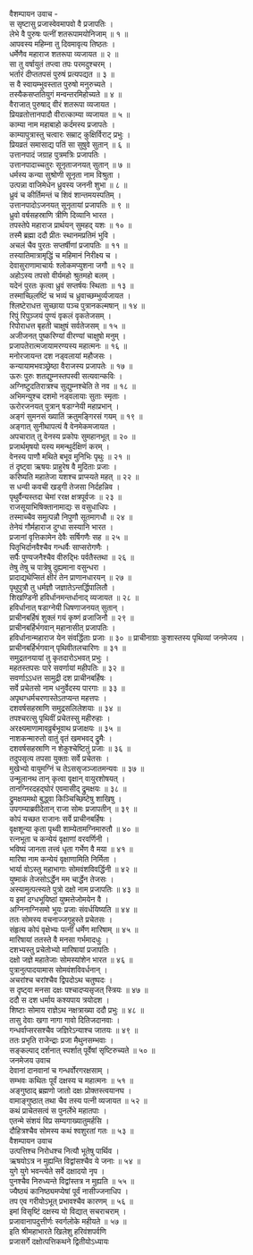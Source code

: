 वैशम्पायन उवाच -  
स सृष्टासु प्रजास्वेवमापवो वै प्रजापतिः ।  
लेभे वै पुरुषः पत्नीं शतरूपामयोनिजाम् ॥ १ ॥  
आपवस्य महिम्ना तु दिवमावृत्य तिष्ठतः ।  
धर्मेणैव महाराज शतरूपा व्यजायत ॥ २ ॥  
सा तु वर्षायुतं तप्त्वा तपः परमदुश्चरम् ।  
भर्तारं दीप्ततपसं पुरुषं प्रत्यपद्यत ॥ ३ ॥  
स वै स्वायम्भुवस्तात पुरुषो मनुरुच्यते ।  
तस्यैकसप्ततियुगं मन्वन्तरमिहोच्यते ॥ ४ ॥  
वैराजात् पुरुषाद् वीरं शतरूपा व्यजायत ।  
प्रियव्रतोत्तानपादौ वीरात्काम्या व्यजायत ॥ ५ ॥  
काम्या नाम महाबाहो कर्दमस्य प्रजापतेः ।  
काम्यापुत्रास्तु चत्वारः सम्राट् कुक्षिर्विराट् प्रभुः ।  
प्रियव्रतं समासाद्य पतिं सा सुषुवे सुतान् ॥ ६ ॥  
उत्तानपादं जग्राह पुत्रमत्रिः प्रजापतिः ।  
उत्तानपादाच्चतुरः सूनृताजनयत् सुतान् ॥ ७ ॥  
धर्मस्य कन्या सुश्रोणी सूनृता नाम विश्रुता ।  
उत्पन्ना वाजिमेधेन ध्रुवस्य जननी शुभा ॥ ८ ॥  
ध्रुवं च कीर्तिमन्तं च शिवं शान्तमयस्पतिम् ।  
उत्तानपादोऽजनयत् सूनृतायां प्रजापतिः ॥ ९ ॥  
ध्रुवो वर्षसहस्राणि त्रीणि दिव्यानि भारत ।  
तपस्तेपे महाराज प्रार्थयन् सुमहद् यशः ॥ १० ॥  
तस्मै ब्रह्मा ददौ प्रीतः स्थानमप्रतिमं भुवि ।  
अचलं चैव पुरतः सप्तर्षीणां प्रजापतिः ॥ ११ ॥  
तस्यातिमात्रामृद्धिं च महिमानं निरीक्ष्य च ।  
देवासुराणामाचार्यः श्लोकमप्युशना जगौ ॥ १२ ॥  
अहोऽस्य तपसो वीर्यमहो श्रुतमहो बलम् ।  
यदेनं पुरतः कृत्वा ध्रुवं सप्तर्षयः स्थिताः ॥ १३ ॥  
तस्माच्छ्लिष्टिं च भव्यं च ध्रुवाच्छम्भुर्व्यजायत ।  
श्लिष्टेराधत्त सुच्छाया पञ्च पुत्रानकल्मषान् ॥ १४ ॥  
रिपुं रिपुञ्जयं पुण्यं वृकलं वृकतेजसम् ।  
रिपोराधत्त बृहती चाक्षुषं सर्वतेजसम् ॥ १५ ॥  
अजीजनत् पुष्करिण्यां वीरण्यां चाक्षुषो मनुम् ।  
प्रजापतेरात्मजायामरण्यस्य महात्मनः ॥ १६ ॥  
मनोरजायन्त दश नड्वलायां महौजसः ।  
कन्यायामभवञ्छ्रेष्ठा वैराजस्य प्रजापतेः ॥ १७ ॥  
ऊरुः पुरुः शतद्युम्नस्तपस्वी सत्यवान्कविः ।  
अग्निष्टुदतिरात्रश्च सुद्युम्नश्चेति ते नव ॥ १८ ॥  
अभिमन्युश्च दशमो नड्वलायाः सुताः स्मृताः ।  
ऊरोरजनयत् पुत्रान् षडाग्नेयी महाप्रभान् ।  
अङ्गं सुमनसं ख्यातिं क्रतुमङ्गिरसं गयम् ॥ १९ ॥  
अङ्गात् सुनीथापत्यं वै वेनमेकमजायत ।  
अपचारात् तु वेनस्य प्रकोपः सुमहानभूत् ॥ २० ॥  
प्रजार्थमृषयो यस्य ममन्थुर्दक्षिणं करम् ।  
वेनस्य पाणौ मथिते बभूव मुनिभिः पृथुः ॥ २१ ॥  
तं दृष्ट्वा ऋषयः प्राहुरेष वै मुदिताः प्रजाः ।  
करिष्यति महातेजा यशश्च प्राप्स्यते महत् ॥ २२ ॥  
स धन्वी कवची खड्गी तेजसा निर्दहन्निव ।  
पृथुर्वैन्यस्तदा चेमां ररक्ष क्षत्रपूर्वजः ॥ २३ ॥  
राजसूयाभिषिक्तानामाद्यः स वसुधाधिपः ।  
तस्माच्चैव समुत्पन्नौ निपुणौ सूतमागधौ ॥ २४ ॥  
तेनेयं गौर्महाराज दुग्धा सस्यानि भारत ।  
प्रजानां वृत्तिकामेन देवैः सर्षिगणैः सह ॥ २५ ॥  
पितृभिर्दानवैश्चैव गन्धर्वैः साप्सरोगणैः ।  
सर्पैः पुण्यजनैश्चैव वीरुद्भिः पर्वतैस्तथा ॥ २६ ॥  
तेषु तेषु च पात्रेषु दुह्यमाना वसुन्धरा ।  
प्रादाद्यथेप्सितं क्षीरं तेन प्राणानधारयन् ॥ २७ ॥  
पृथुपुत्रौ तु धर्मज्ञौ जज्ञातेऽन्तर्द्धिपालितौ ।  
शिखण्डिनी हविर्धानमन्तर्धानाद् व्यजायत ॥ २८ ॥  
हविर्धानात् षडाग्नेयी धिषणाजनयत् सुतान् ।  
प्राचीनबर्हिषं शुक्लं गयं कृष्णं व्रजाजिनौ ॥ २९ ॥  
प्राचीनबर्हिर्भगवान् महानासीत् प्रजापतिः ।  
हविर्धानान्महाराज येन संवर्द्धिताः प्रजाः ॥ ३० ॥
प्राचीनाग्राः कुशास्तस्य पृथिव्यां जनमेजय ।  
प्राचीनबर्हिर्भगवान् पृथिवीतलचारिणः ॥ ३१ ॥  
समुद्रतनयायां तु कृतदारोऽभवत् प्रभुः ।  
महतस्तपसः पारे सवर्णायां महीपतिः ॥ ३२ ॥  
सवर्णाऽऽधत्त सामुद्री दश प्राचीनबर्हिषः ।  
सर्वे प्रचेतसो नाम धनुर्वेदस्य पारगाः ॥ ३३ ॥  
अपृथग्धर्मचरणास्तेऽतप्यन्त महत्तपः ।  
दशवर्षसहस्राणि समुद्रसलिलेशयाः ॥ ३४ ॥  
तपश्चरत्सु पृथिवीं प्रचेतस्सु महीरुहाः ।  
अरक्ष्यमाणामावव्रुर्बभूवाथ प्रजाक्षयः ॥ ३५ ॥  
नाशकन्मारुतो वातुं वृतं खमभवद् द्रुमैः ।  
दशवर्षसहस्राणि न शेकुश्चेष्टितुं प्रजाः ॥ ३६ ॥  
तदुपसृत्य तपसा युक्ताः सर्वे प्रचेतसः ।  
मुखेभ्यो वायुमग्निं च तेऽससृजञ्जातमन्यवः ॥ ३७ ॥  
उन्मूलानथ तान् कृत्वा वृक्षान् वायुरशोषयत् ।  
तानग्निरदहद्घोरं एवमासीद् द्रुमक्षयः ॥ ३८ ॥  
द्रुमक्षयमथो बुद्ध्वा किञ्चिच्छिष्टेषु शाखिषु ।  
उपगम्याब्रवीदेतान् राजा सोमः प्रजापतीन् ॥ ३९ ॥  
कोपं यच्छत राजानः सर्वे प्राचीनबर्हिषः ।  
वृक्षशून्या कृता पृथ्वी शाम्येतामग्निमारुतौ ॥ ४० ॥  
रत्नभूता च कन्येयं वृक्षाणां वरवर्णिनी ।  
भविष्यं जानता तत्त्वं धृता गर्भेण वै मया ॥ ४१ ॥  
मारिषा नाम कन्येयं वृक्षाणामिति निर्मिता ।  
भार्या वोऽस्तु महाभागाः सोमवंशविवर्द्धिनी ॥ ४२ ॥  
युष्माकं तेजसोऽर्द्धेन मम चार्द्धेन तेजसः ।  
अस्यामुत्पत्स्यते पुत्रो दक्षो नाम प्रजापतिः ॥ ४३ ॥  
य इमां दग्धभूयिष्ठां युष्मत्तेजोमयेन वै ।  
अग्निनाग्निसमो भूयः प्रजाः संवर्धयिष्यति ॥ ४४ ॥  
ततः सोमस्य वचनाज्जगृहुस्ते प्रचेतसः ।  
संहृत्य कोपं वृक्षेभ्यः पत्नीं धर्मेण मारिषाम् ॥ ४५ ॥  
मारिषायां ततस्ते वै मनसा गर्भमादधुः ।  
दशभ्यस्तु प्रचेतोभ्यो मारिषायां प्रजापतिः ।  
दक्षो जज्ञे महातेजाः सोमस्यांशेन भारत ॥ ४६ ॥  
पुत्रानुत्पादयामास सोमवंशविवर्धनान् ।  
अचरांश्च चरांश्चैव द्विपदोऽथ चतुष्पदः ।  
स दृष्ट्वा मनसा दक्षः पश्चादप्यसृजत् स्त्रियः ॥ ४७ ॥  
ददौ स दश धर्माय कश्यपाय त्रयोदश ।  
शिष्टाः सोमाय राज्ञेऽथ नक्षत्राख्या ददौ प्रभुः ॥ ४८ ॥  
तासु देवाः खगा नागा गावो दितिजदानवाः ।  
गन्धर्वाप्सरसश्चैव जज्ञिरेऽन्याश्च जातयः ॥ ४९ ॥  
ततः प्रभृति राजेन्द्राः प्रजा मैथुनसम्भवाः ।  
सङ्कल्पाद् दर्शनात् स्पर्शात् पूर्वेषां सृष्टिरुच्यते ॥ ५० ॥  
जनमेजय उवाच  
देवानां दानवानां च गन्धर्वोरगरक्षसाम् ।  
सम्भवः कथितः पूर्वं दक्षस्य च महात्मनः ॥ ५१ ॥  
अङ्गुष्ठाद् ब्रह्मणो जातो दक्षः प्रोक्तस्त्वयानघ ।  
वामाङ्गुष्ठात् तथा चैव तस्य पत्नी व्यजायत ॥ ५२ ॥  
कथं प्राचेतसत्वं स पुनर्लेभे महातपाः ।  
एतन्मे संशयं विप्र सम्यगाख्यातुमर्हसि ।  
दौहित्रश्चैव सोमस्य कथं श्वशुरतां गतः ॥ ५३ ॥  
वैशम्पायन उवाच  
उत्पत्तिश्च निरोधश्च नित्यौ भूतेषु पार्थिव ।  
ऋषयोऽत्र न मुह्यन्ति विद्वांसश्चैव ये जनाः ॥ ५४ ॥  
युगे युगे भवन्त्येते सर्वे दक्षादयो नृप ।  
पुनश्चैव निरुध्यन्ते विद्वांस्तत्र न मुह्यति ॥ ५५ ॥  
ज्यैष्ठ्यं कानिष्ठ्यमप्येषां पूर्वं नासीज्जनाधिप ।  
तप एव गरीयोऽभूत् प्रभावश्चैव कारणम् ॥ ५६ ॥  
इमां विसृष्टिं दक्षस्य यो विद्यात् सचराचराम् ।  
प्रजावानापदुत्तीर्णः स्वर्गलोके महीयते ॥ ५७ ॥  
इति श्रीमहाभारते खिलेशु हरिवंशपर्वणि  
प्रजासर्गे दक्षोत्पत्तिकथने द्वितीयोऽध्यायः
